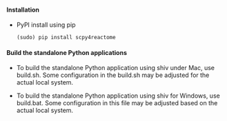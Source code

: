 #### Installation 

- PyPI install using pip 
    ``` 
    (sudo) pip install scpy4reactome 
    ```

#### Build the standalone Python applications

- To build the standalone Python application using shiv under Mac, use build.sh. Some configuration in the build.sh may be adjusted for the actual local system.

- To build the standalone Python application using shiv for Windows, use build.bat. Some configuration in this file may be adjusted based on the actual local system.
